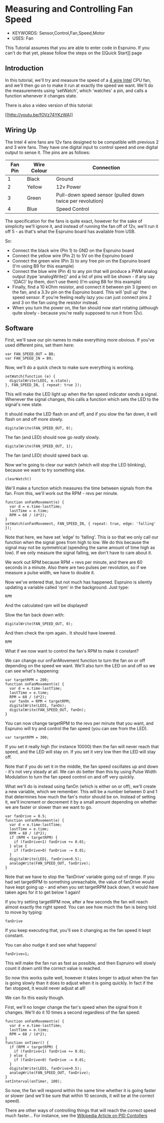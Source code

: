 <!--- Copyright (c) 2013 Gordon Williams, Pur3 Ltd. See the file LICENSE for copying permission. -->
Measuring and Controlling Fan Speed
===============================

* KEYWORDS: Sensor,Control,Fan,Speed,Motor
* USES: Fan

This Tutorial assumes that you are able to enter code in Espruino. If you can't do that yet, please follow the steps on the [[Quick Start]] page

Introduction
----------

In this tutorial, we'll try and measure the speed of a [4 wire Intel](http://www.pavouk.org/hw/fan/en_fan4wire.html) CPU fan, and we'll then go on to make it run at exactly the speed we want. We'll do the measurements using 'setWatch', which 'watches' a pin, and calls a function whenever it changes state.

There is also a video version of this tutorial:

[[http://youtu.be/fOVz74YKzWA]]

Wiring Up
--------

The Intel 4 wire fans are 12v fans designed to be compatible with previous 2 and 3 wire fans. They have one digital input to control speed and one digital output to sense it. The pins are as follows:

|Fan Pin|Wire Colour|Connection
|-|--------------|-------
|1|	 Black	 |Ground
|2|	 Yellow	 |12v Power
|3|	 Green	 |Pull-down speed sensor (pulled down twice per revolution)
|4|	 Blue	 |Speed Control
The specification for the fans is quite exact, however for the sake of simplicity we'll ignore it, and instead of running the fan off of 12v, we'll run it off 5 - as that's what the Espruino board has available from USB.

So:

* Connect the black wire (Pin 1) to GND on the Espruino board
* Connect the yellow wire (Pin 2) to 5V on the Espruino board
* Connect the green wire (Pin 3) to any free pin on the Espruino board (I'm using B9 for this example)
* Connect the blue wire (Pin 4) to any pin that will produce a PWM analog output (type 'analogWrite()' and a list of pins will be shown - if any say '(DAC)' by them, don't use them)  (I'm using B8 for this example)
* Finally, find a 10 kOhm resistor, and connect it between pin 3 (green) on the fan, and a 3.3v pin on the Espruino board. This will 'pull up' the speed sensor. If you're feeling really lazy you can just connect pins 2 and 3 on the fan using the resistor instead.
* When you turn the power on, the fan should now start rotating (although quite slowly - because you're really supposed to run it from 12v).

Software
-------

First, we'll save our pin names to make everything more obvious. If you've used different pins, set them here:

```
var FAN_SPEED_OUT = B8;
var FAN_SPEED_IN = B9;
```

Now, we'll do a quick check to make sure everything is working. 

```
setWatch(function (e) { 
  digitalWrite(LED1, e.state); 
}, FAN_SPEED_IN, { repeat: true });
```

This will make the LED light up when the fan speed indicator sends a signal. Whenever the signal changes, this calls a function which sets the LED to the signal's new state.

It should make the LED flash on and off, and if you slow the fan down, it will flash on and off more slowly.

```digitalWrite(FAN_SPEED_OUT, 0);```

The fan (and LED) should now go *really* slowly.

```digitalWrite(FAN_SPEED_OUT, 1);```

The fan (and LED) should speed back up.

Now we're going to clear our watch (which will stop the LED blinking), because we want to try something else.

```clearWatch()```

We'll make a function which measures the time between signals from the fan. From this, we'll work out the RPM - revs per minute.

```
function onFanMovement(e) { 
  var d = e.time-lastTime;
  lastTime = e.time;  
  RPM = 60 / (d*2);
}
setWatch(onFanMovement, FAN_SPEED_IN, { repeat: true, edge: 'falling' });   
```

Note that here, we have set 'edge' to 'falling'. This is so that we only call our function when the signal goes from high to low. We do this because the signal may not be symmetrical (spending the same amount of time high as low). If we only measure the signal falling, we don't have to care about it.

We work out RPM because RPM = revs per minute, and there are 60 seconds in a minute. Also there are two pulses per revolution, so if we measure a pulse width, we have to double it.

Now we've entered that, but not much has happened. Espruino is silently updating a variable called 'rpm' in the background. Just type:

```RPM```

And the calculated rpm will be displayed!

Slow the fan back down with:

```digitalWrite(FAN_SPEED_OUT, 0);```

And then check the rpm again.. It should have lowered.

```RPM```

What if we now want to control the fan's RPM to make it constant?

We can change our onFanMovement function to turn the fan on or off depending on the speed we want. We'll also turn the LED on and off so we can see what's happening:

```
var targetRPM = 200;
function onFanMovement(e) { 
  var d = e.time-lastTime;
  lastTime = e.time;
  RPM = 60 / (d*2);
  var fanOn = RPM < targetRPM;
  digitalWrite(LED1, fanOn);
  digitalWrite(FAN_SPEED_OUT, fanOn);
}
```

You can now change targetRPM to the revs per minute that you want, and Espruino will try and control the fan speed (you can see from the LED).

```var targetRPM = 300;```
 
If you set it really high (for instance 10000) then the fan will never reach that speed, and the LED will stay on. If you set it very low then the LED will stay off.
 
Note that if you do set it in the middle, the fan speed oscillates up and down - it's not very steady at all. We can do better than this by using Pulse Width Modulation to turn the fan speed control on and off very quickly.
 
What we'll do is instead using fanOn (which is either on or off), we'll create a new variable, which we remember. This will be a number between 0 and 1 that determines how much the fan's motor should be on. Instead of setting it, we'll increment or decrement it by a small amount depending on whether we are faster or slower than we want to go.

```
var fanDrive = 0.5;
function onFanMovement(e) { 
  var d = e.time-lastTime;
  lastTime = e.time;
  RPM = 60 / (d*2);
  if (RPM < targetRPM) {
    if (fanDrive<1) fanDrive += 0.01;
  } else {
    if (fanDrive>0) fanDrive -= 0.01;
  }
  digitalWrite(LED1, fanDrive>0.5);
  analogWrite(FAN_SPEED_OUT, fanDrive);
}
```

Note that we have to stop the 'fanDrive' variable going out of range. If you had set targetRPM to something unreachable, the value of fanDrive would have kept going up - and when you set targetRPM back down, it would have taken ages for it to get below 1 again!

If you try setting targetRPM now, after a few seconds the fan will reach almost exactly the right speed. You can see how much the fan is being told to move by typing:

```fanDrive```

If you keep executing that, you'll see it changing as the fan speed it kept constant.

You can also nudge it and see what happens!

```fanDrive=1;```

This will make the fan run as fast as possible, and then Espruino will slowly count it down until the correct value is reached.

So now this works quite well, however it takes longer to adjust when the fan is going slowly than it does to adjust when it is going quickly. In fact if the fan stopped, it would never adjust at all!

We can fix this easily though.

First, we'll no longer change the fan's speed when the signal from it changes. We'll do it 10 times a second regardless of the fan speed:

```
function onFanMovement(e) { 
  var d = e.time-lastTime;
  lastTime = e.time;
  RPM = 60 / (d*2);
}
function onTimer() {
  if (RPM < targetRPM) {
    if (fanDrive<1) fanDrive += 0.01;
  } else {
    if (fanDrive>0) fanDrive -= 0.01;
  }
  digitalWrite(LED1, fanDrive>0.5);
  analogWrite(FAN_SPEED_OUT, fanDrive);
}
setInterval(onTimer, 100);
```

So now, the fan will respond within the same time whether it is going faster or slower (and we'll be sure that within 10 seconds, it will be at the correct speed).

There are other ways of controlling things that will reach the correct speed much faster... For instance, see the [Wikipedia Article on PID Contollers](http://en.wikipedia.org/wiki/PID_controller)
